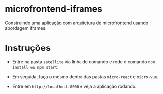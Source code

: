 # microfrontend-iframes
Construindo uma aplicação com arquitetura de microfrontend usando abordagem iframes.


# Instruções

* Entre na pasta `satellite` via linha de comando e rode o comando `npm install && npm start`.

* Em seguida, faça o mesmo dentro das pastas `micro-react` e `micro-vue`.

* Entre em `http://localhost:8000` e veja a aplicação rodando.
